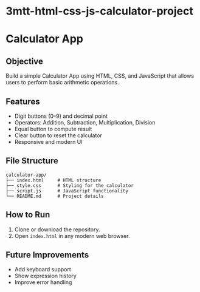 # 3mtt-html-css-js-calculator-project
# Calculator App

## Objective
Build a simple Calculator App using HTML, CSS, and JavaScript that allows users to perform basic arithmetic operations.

## Features
- Digit buttons (0–9) and decimal point
- Operators: Addition, Subtraction, Multiplication, Division
- Equal button to compute result
- Clear button to reset the calculator
- Responsive and modern UI

## File Structure
```
calculator-app/
├── index.html     # HTML structure
├── style.css      # Styling for the calculator
├── script.js      # JavaScript functionality
└── README.md      # Project details
```

## How to Run
1. Clone or download the repository.
2. Open `index.html` in any modern web browser.

## Future Improvements
- Add keyboard support
- Show expression history
- Improve error handling
